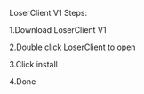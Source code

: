 LoserClient V1
Steps:

1.Download LoserClient V1

2.Double click LoserClient to open

3.Click install

4.Done
